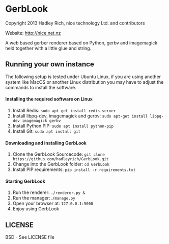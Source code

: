 GerbLook
=======
Copyright 2013 Hadley Rich, nice technology Ltd.  and contributors

Website: <http://nice.net.nz>

A web based gerber renderer based on Python, gerbv and imagemagick held together with a little glue and string.

Running your own instance
-------------------------
The following setup is tested under Ubuntu Linux, if you are using another system like MacOS or another Linux distribution you may have to adjust the commands to install the software.

#### Installing the required software on Linux
1) Install Redis: `sudo apt-get install redis-server`
2) Install libpq-dev, imagemagick and gerbv: `sudo apt-get install libpq-dev imagemagick gerbv`
3) Install Python PIP: `sudo apt install python-pip`
4) Install Git: `sudo apt install git`

#### Downloading and installing GerbLook
1) Clone the GerbLook Sourcecode: `git clone https://github.com/hadleyrich/GerbLook.git`
2) Change into the GerbLook folder: `cd GerbLook`
3) Install PIP requirements: `pip install -r requirements.txt`

#### Starting GerbLook
1) Run the renderer: `./renderer.py &`
2) Run the manager:`./manage.py`
3) Open your browser at:  `127.0.0.1:5000`
4) Enjoy using GerbLook

LICENSE
-------
BSD - See LICENSE file

